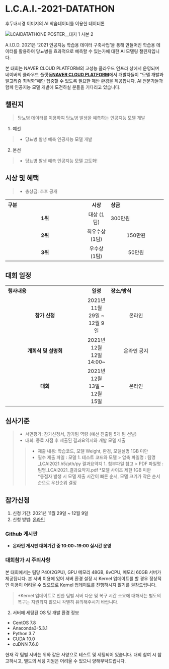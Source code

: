 # L.C.A.I.-2021-DATATHON
후두내시경 이미지의 AI 학습데이터를 이용한 데이터톤 

![LCAIDATATHONE POSTER__대지 1 사본 2](https://user-images.githubusercontent.com/92664643/144180593-1f0fefca-6497-43e4-b177-2bb6a569a1f4.png)


A.I.D.D. 2021은 ‘2021 인공지능 학습용 데이터 구축사업’을 통해 만들어진 학습용 데이터를 활용하여 당뇨병을 효과적으로 예측할 수 있는가에 대한 AI 모델링 챌린지입니다.

본 대회는 NAVER CLOUD PLATFORM의 고성능 클라우드 인프라 상에서 운영되며 네이버의 클라우드 플랫폼<strong>[NAVER CLOUD PLATFORM](https://www.ncloud.com/)</strong>에서 개발자들이 "모델 개발과 알고리즘 최적화"에만 집중할 수 있도록 필요한 제반 환경을 제공합니다. 
AI 전문가들과 함께 인공지능 모델 개발에 도전하실 분들을 기다리고 있습니다.


## 챌린지
> 당뇨병 데이터를 이용하여 당뇨병 발생을 예측하는 인공지능 모델 개발 <br>
1. 예선 <br>
> -  당뇨병 발생 예측 인공지능 모델 개발 <br>
2. 본선 <br>
> -  당뇨병 발생 예측 인공지능 모델 고도화!<br></pre>



## 시상 및 혜택
>- 총상금: 추후 공개  <br>
<table class="tbl_prize">
  <tr>
    <th style="text-align:left;width:50%">구분</th>
    <th style="text-align:center;width:15%">시상</th>
        <th style="text-align:left;width:35%">상금</th>
  </tr>
  <tr>
    <td align=center>
      <strong> 1위 </strong><br>
    </td>
    <td align=center> 대상 (1팀) </td>
    <td>  300만원 </td>
  </tr>
    <tr>
    <td align=center>
      <strong> 2위 </strong><br>
    </td>
    <td align=center> 최우수상 (1팀) </td>
        <td align=center> 150만원 </td>
   </tr>
      <tr>
    <td align=center>
      <strong> 3위 </strong><br>
    </td>
    <td align=center> 우수상 (1팀) </td>
        <td align=center>  50만원 </td>
   </tr>
</table>

## 대회 일정
<table class="tbl_schedule">
  <tr>
    <th style="text-align:left;width:50%">행사내용</th>
    <th style="text-align:center;width:15%">일정</th>
        <th style="text-align:left;width:35%">장소/방식</th>
  </tr>
  <tr>
    <td align=center>
      <strong>참가 신청</strong><br>
    </td>
    <td align=center> 2021년 11월 29일 ~ 12월 9일</td>
    <td align=center> 온라인
 </td>
  </tr>
    <tr>
    <td align=center>
            <strong>개회식 및 설명회</strong><br>
    </td>
    <td align=center> 2021년 12월 12일 14:00~ </td>
    <td align=center> 온라인 공지 </td>
  </tr>
    <tr>
    <td align=center>      
             <strong>대회</strong><br>
    </td>
    <td align=center> 2021년 12월 13일 ~ 12월 15일</td>
    <td align=center> 온라인 </td>
  </tr>
  </table>

## 심사기준
>- 서면평가: 참가신청서, 참가팀 역량 (예선 진출팀 5개 팀 선발)
>- 대회: 종료 시점 후 제출된 결과요약지와 개발 모델 제출 
>> -  제출 내용: 학습코드, 모델 Weight, 환경, 모델설명 1GB 미만
>> -  필수 제출 파일 : 모델 1. 테스트 코드와 모델 > 압축 파일명 : 팀명_LCAI2021.h5/pth/py
                      결과요약지 1. 첨부파일 참고 > PDF 파일명 : 팀명_LCAI2021_결과요약지.pdf
>*모델 사이즈 제한 1GB 미만 <br>
>*동점자 발생 시 모델 제출 시간이 빠른 순서, 모델 크기가 작은 순서 순으로 우선순위 결정 <br>
  
## 참가신청
1. 신청 기간: 2021년 11월 29일 ~ 12월 9일 <br>
2. 신청 방법: [온라인](www.lcaidatathon.com)

### Github 게시판
* **온라인 게시판 대회기간 중 10:00~19:00 실시간 운영**

### 대회참가 시 주의사항 

본 대회에서는 팀당 P40(2GPU), GPU 메모리 48GB, 8vCPU, 메모리 60GB 서버가 제공됩니다. 
본 서버 이용에 있어 서버 환경 설정 시 Kernel 업데이트를 할 경우 정상적인 이용이 어려울 수 있으므로
Kernel 업데이트를 진행하시지 않기를 권장드립니다.

>*Kernel 업데이트로 인한 팀별 서버 다운 및 복구 시간 소요에 대해서는 별도의 복구는 지원되지 않으니 각별히 유의해주시기 바랍니다.

2. 서버에 세팅된 OS 및 개발 환경 정보

- CentOS 7.8
- Anaconda3-5.3.1
- Python 3.7
- CUDA 10.0
- cuDNN 7.6.0


현재 각 팀별 서버는 위와 같은 사양으로 테스트 및 세팅되어 있습니다.
대회 참여 시 참고하시고, 별도의 세팅 지원은 어려울 수 있으니 양해부탁드립니다. 
